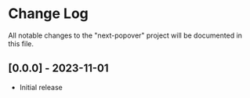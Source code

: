 # Change Log

All notable changes to the "next-popover" project will be documented in this file.

## [0.0.0] - 2023-11-01

- Initial release

